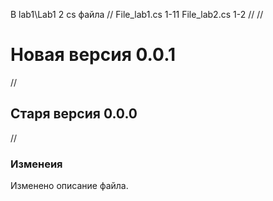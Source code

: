 В lab1\Lab1 2 cs файла
//
File_lab1.cs 1-11
File_lab2.cs 1-2
//
// <h1> Новая версия 0.0.1 </h1>
// <h2> Старя версия 0.0.0 </h2>

//<h3>Изменеия</h3>
Изменено описание файла.